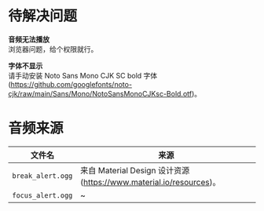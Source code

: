 # 待解决问题
**音频无法播放**  
浏览器问题，给个权限就行。

**字体不显示**  
请手动安装 Noto Sans Mono CJK SC bold 字体(https://github.com/googlefonts/noto-cjk/raw/main/Sans/Mono/NotoSansMonoCJKsc-Bold.otf)。


# 音频来源
文件名 | 来源
| - | -
`break_alert.ogg` | 来自 Material Design 设计资源(https://www.material.io/resources)。
`focus_alert.ogg` | ~